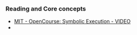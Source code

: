 ### Reading and Core concepts
- [MIT - OpenCourse: Symbolic Execution - VIDEO](https://www.youtube.com/watch?v=yRVZPvHYHzw)
- []()

